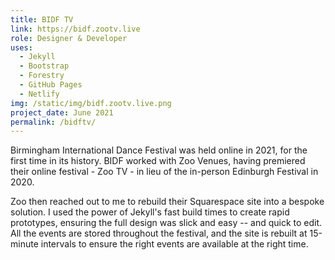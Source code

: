 ```yaml
---
title: BIDF TV
link: https://bidf.zootv.live
role: Designer & Developer
uses:
  - Jekyll
  - Bootstrap
  - Forestry
  - GitHub Pages
  - Netlify 
img: /static/img/bidf.zootv.live.png
project_date: June 2021
permalink: /bidftv/
--- 
```


Birmingham International Dance Festival was held online in 2021, for the first time in its history. BIDF worked with Zoo Venues, having premiered their online festival - Zoo TV - in lieu of the in-person Edinburgh Festival in 2020.

Zoo then reached out to me to rebuild their Squarespace site into a bespoke solution. I used the power of Jekyll's fast build times to create rapid prototypes, ensuring the full design was slick and easy -- and quick to edit. All the events are stored throughout the festival, and the site is rebuilt at 15-minute intervals to ensure the right events are available at the right time.